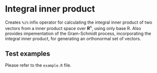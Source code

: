 # Integral inner product

Creates `%i%` infix operator for calculating the integral inner product of two vectors from a inner product space over **R**<sup>n</sup>, using only base R. Also provides impementation of the Gram-Schmidt process, incorporating the integral inner product, for generating an orthonormal set of vectors.

## Test examples

Please refer to the `example.R` file.
